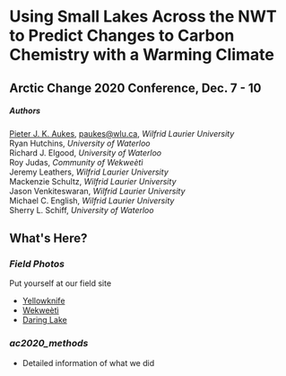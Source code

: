 # Using Small Lakes Across the NWT to Predict Changes to Carbon Chemistry with a Warming Climate  

## Arctic Change 2020 Conference, Dec. 7 - 10

##### Authors
[Pieter J. K. Aukes](https://www.pieteraukes.ca), paukes@wlu.ca,     *Wilfrid Laurier University*  
Ryan Hutchins,     *University of Waterloo*  
Richard J. Elgood,     *University of Waterloo*  
Roy Judas,     *Community of Wekweètì*  
Jeremy Leathers,     *Wilfrid Laurier University*  
Mackenzie Schultz,     *Wilfrid Laurier University*  
Jason Venkiteswaran,     *Wilfrid Laurier University*  
Michael C. English,     *Wilfrid Laurier University*  
Sherry L. Schiff,     *University of Waterloo*  

## What's Here?

### *Field Photos*  
Put yourself at our field site
- [Yellowknife](https://goo.gl/maps/SH6vVcC9jHjMgQ43A)
- [Wekweètì](https://goo.gl/maps/MKX1kSF88ifQGm1E7)
- [Daring Lake](https://goo.gl/maps/VCrY313rfWJjiUBQ9) 

### *ac2020_methods*
- Detailed information of what we did
